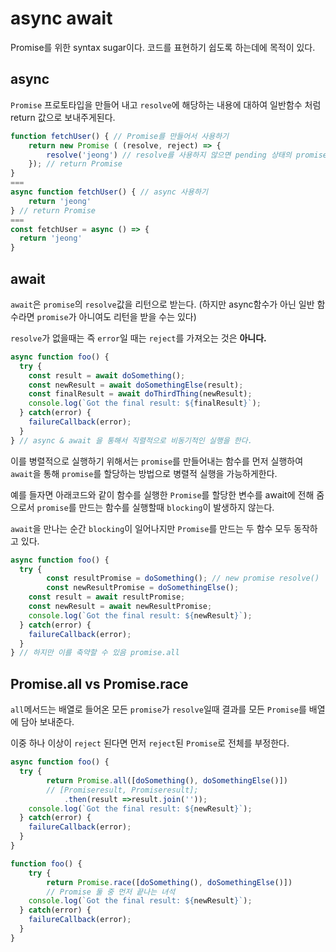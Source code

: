 # async await

Promise를 위한 syntax sugar이다.
코드를 표현하기 쉽도록 하는데에 목적이 있다.

## async
`Promise` 프로토타입을 만들어 내고 `resolve`에 해당하는 내용에 대하여 일반함수 처럼 return 값으로 보내주게된다.
```jsx
function fetchUser() { // Promise를 만들어서 사용하기
	return new Promise ( (resolve, reject) => {
		resolve('jeong') // resolve를 사용하지 않으면 pending 상태의 promise객체가 리턴
	}); // return Promise
}
===
async function fetchUser() { // async 사용하기
	return 'jeong'
} // return Promise
===
const fetchUser = async () => {
  return 'jeong'
}
```

## await

`await`은 `promise`의 `resolve`값을 리턴으로 받는다. (하지만 async함수가 아닌 일반 함수라면 `promise`가 아니여도 리턴을 받을 수는 있다)

`resolve`가 없을때는 즉 `error`일 때는 `reject`를 가져오는 것은 **아니다.**

```jsx
async function foo() {
  try {
    const result = await doSomething();
    const newResult = await doSomethingElse(result);
    const finalResult = await doThirdThing(newResult);
    console.log(`Got the final result: ${finalResult}`);
  } catch(error) {
    failureCallback(error);
  }
} // async & await 을 통해서 직렬적으로 비동기적인 실행을 한다.
```

이를 병렬적으로 실행하기 위해서는 `promise`를 만들어내는 함수를 먼저 실행하여  `await`을 통해 `promise`를 할당하는 방법으로 병렬적 실행을 가능하게한다.

예를 들자면 아래코드와 같이 함수를 실행한 `Promise`를 할당한 변수를 await에 전해 줌으로서 `promise`를 만드는 함수를 실행할때 `blocking`이 발생하지 않는다.

`await`을 만나는 순간 `blocking`이 일어나지만 `Promise`를 만드는 두 함수 모두 동작하고 있다.

```jsx
async function foo() {
  try {
		const resultPromise = doSomething(); // new promise resolve()
		const newResultPromise = doSomethingElse();
    const result = await resultPromise;
    const newResult = await newResultPromise;
    console.log(`Got the final result: ${newResult}`);
  } catch(error) {
    failureCallback(error);
  }
} // 하지만 이를 축약할 수 있음 promise.all
```

## Promise.all vs Promise.race

`all`메서드는 배열로 들어온 모든 `promise`가 `resolve`일때 결과를 모든 `Promise`를 배열에 담아 보내준다.

이중 하나 이상이 `reject` 된다면 먼저 `reject`된 `Promise`로 전체를 부정한다.

```jsx
async function foo() {
  try {
		return Promise.all([doSomething(), doSomethingElse()])
		// [Promiseresult, Promiseresult];
			.then(result =>result.join(''));
    console.log(`Got the final result: ${newResult}`);
  } catch(error) {
    failureCallback(error);
  }
}

function foo() {
	try {
		return Promise.race([doSomething(), doSomethingElse()]) 
		// Promise 둘 중 먼저 끝나는 녀석
    console.log(`Got the final result: ${newResult}`);
  } catch(error) {
    failureCallback(error);
  }
}
```